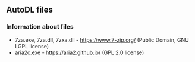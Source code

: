 AutoDL files
------------

### Information about files
  * 7za.exe, 7za.dll, 7zxa.dll - https://www.7-zip.org/ (Public Domain, GNU LGPL license)
  * aria2c.exe - https://aria2.github.io/ (GPL 2.0 license)
